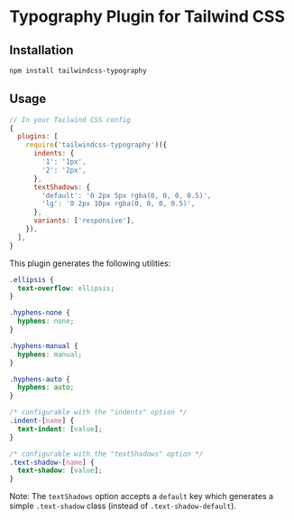 # Typography Plugin for Tailwind CSS

## Installation

```bash
npm install tailwindcss-typography
```

## Usage

```js
// In your Tailwind CSS config
{
  plugins: [
    require('tailwindcss-typography')({
      indents: {
        '1': '1px',
        '2': '2px',
      },
      textShadows: {
        'default': '0 2px 5px rgba(0, 0, 0, 0.5)',
        'lg': '0 2px 10px rgba(0, 0, 0, 0.5)',
      },
      variants: ['responsive'],
    }),
  ],
}
```

This plugin generates the following utilities:

```css
.ellipsis {
  text-overflow: ellipsis;
}

.hyphens-none {
  hyphens: none;
}

.hyphens-manual {
  hyphens: manual;
}

.hyphens-auto {
  hyphens: auto;
}

/* configurable with the "indents" option */
.indent-[name] {
  text-indent: [value];
}

/* configurable with the "textShadows" option */
.text-shadow-[name] {
  text-shadow: [value];
}
```

Note: The `textShadows` option accepts a `default` key which generates a simple `.text-shadow` class (instead of `.text-shadow-default`).
